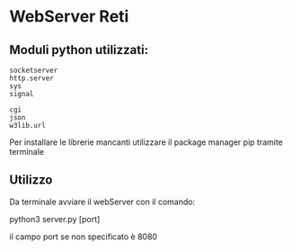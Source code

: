 # WebServer Reti

## Moduli python utilizzati:
	
	socketserver
	http.server
	sys
	signal
	
	cgi
	json
	w3lib.url  
Per installare le librerie mancanti utilizzare il package manager pip 
tramite terminale	

## Utilizzo
Da terminale avviare il webServer con il comando:

python3 server.py [port]

il campo port se non specificato è 8080
